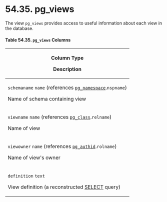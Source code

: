 # 54.35. pg\_views

The view `pg_views` provides access to useful information about each view in the database.

#### **Table 54.35. `pg_views` Columns**

| <p>Column Type</p><p>Description</p>                                                                                                                                                                                         |
| ---------------------------------------------------------------------------------------------------------------------------------------------------------------------------------------------------------------------------- |
| <p><code>schemaname</code> <code>name</code> (references <a href="https://www.postgresql.org/docs/15/catalog-pg-namespace.html"><code>pg_namespace</code></a>.<code>nspname</code>)</p><p>Name of schema containing view</p> |
| <p><code>viewname</code> <code>name</code> (references <a href="https://www.postgresql.org/docs/15/catalog-pg-class.html"><code>pg_class</code></a>.<code>relname</code>)</p><p>Name of view</p>                             |
| <p><code>viewowner</code> <code>name</code> (references <a href="https://www.postgresql.org/docs/15/catalog-pg-authid.html"><code>pg_authid</code></a>.<code>rolname</code>)</p><p>Name of view's owner</p>                  |
| <p><code>definition</code> <code>text</code></p><p>View definition (a reconstructed <a href="https://www.postgresql.org/docs/15/sql-select.html">SELECT</a> query)</p>                                                       |
